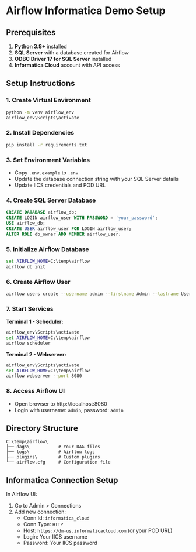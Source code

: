 # Airflow Informatica Demo Setup

## Prerequisites

1. **Python 3.8+** installed
2. **SQL Server** with a database created for Airflow
3. **ODBC Driver 17 for SQL Server** installed
4. **Informatica Cloud** account with API access

## Setup Instructions

### 1. Create Virtual Environment
```cmd
python -m venv airflow_env
airflow_env\Scripts\activate
```

### 2. Install Dependencies
```cmd
pip install -r requirements.txt
```

### 3. Set Environment Variables
- Copy `.env.example` to `.env`
- Update the database connection string with your SQL Server details
- Update IICS credentials and POD URL

### 4. Create SQL Server Database
```sql
CREATE DATABASE airflow_db;
CREATE LOGIN airflow_user WITH PASSWORD = 'your_password';
USE airflow_db;
CREATE USER airflow_user FOR LOGIN airflow_user;
ALTER ROLE db_owner ADD MEMBER airflow_user;
```

### 5. Initialize Airflow Database
```cmd
set AIRFLOW_HOME=C:\temp\airflow
airflow db init
```

### 6. Create Airflow User
```cmd
airflow users create --username admin --firstname Admin --lastname User --role Admin --email admin@company.com --password admin
```

### 7. Start Services

**Terminal 1 - Scheduler:**
```cmd
airflow_env\Scripts\activate
set AIRFLOW_HOME=C:\temp\airflow
airflow scheduler
```

**Terminal 2 - Webserver:**
```cmd
airflow_env\Scripts\activate
set AIRFLOW_HOME=C:\temp\airflow
airflow webserver --port 8080
```

### 8. Access Airflow UI
- Open browser to http://localhost:8080
- Login with username: `admin`, password: `admin`

## Directory Structure
```
C:\temp\airflow\
├── dags\           # Your DAG files
├── logs\           # Airflow logs
├── plugins\        # Custom plugins
└── airflow.cfg     # Configuration file
```

## Informatica Connection Setup

In Airflow UI:
1. Go to Admin > Connections
2. Add new connection:
   - Conn Id: `informatica_cloud`
   - Conn Type: `HTTP`
   - Host: `https://dm-us.informaticacloud.com` (or your POD URL)
   - Login: Your IICS username
   - Password: Your IICS password
